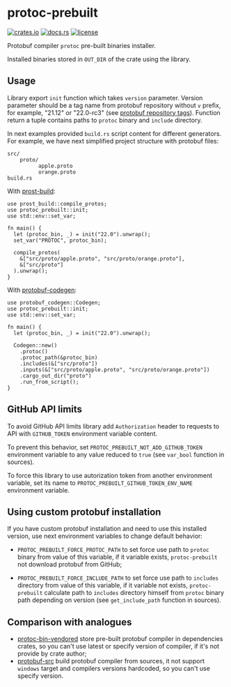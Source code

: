 # protoc-prebuilt

[![crates.io][crates-io-shields]][crates-io]
[![docs.rs][docs-rs-shields]][docs-rs]
[![license][license-shields]][license]

[crates-io]: https://crates.io/crates/protoc-prebuilt
[crates-io-shields]: https://img.shields.io/crates/v/protoc-prebuilt
[docs-rs]: https://docs.rs/protoc-prebuilt
[docs-rs-shields]: https://img.shields.io/docsrs/protoc-prebuilt
[license]: https://github.com/sergeiivankov/protoc-prebuilt/blob/main/license
[license-shields]: https://img.shields.io/github/license/sergeiivankov/protoc-prebuilt

Protobuf compiler `protoc` pre-built binaries installer.

Installed binaries stored in `OUT_DIR` of the crate using the library.

## Usage

Library export `init` function which takes `version` parameter. Version parameter should be a tag name from protobuf repository without `v` prefix, for example, "21.12" or "22.0-rc3" (see [protobuf repository tags](https://github.com/protocolbuffers/protobuf/tags)). Function return a tuple contains paths to `protoc` binary and `include` directory.

In next examples provided `build.rs` script content for different generators. For example, we have next simplified project structure with protobuf files:
```text
src/
    proto/
          apple.proto
          orange.proto
build.rs
```

With [prost-build](https://crates.io/crates/prost-build):

```rust,no_run
use prost_build::compile_protos;
use protoc_prebuilt::init;
use std::env::set_var;

fn main() {
  let (protoc_bin, _) = init("22.0").unwrap();
  set_var("PROTOC", protoc_bin);

  compile_protos(
    &["src/proto/apple.proto", "src/proto/orange.proto"],
    &["src/proto"]
  ).unwrap();
}
```

With [protobuf-codegen](https://crates.io/crates/protobuf-codegen):

```rust,no_run
use protobuf_codegen::Codegen;
use protoc_prebuilt::init;
use std::env::set_var;

fn main() {
  let (protoc_bin, _) = init("22.0").unwrap();

  Codegen::new()
    .protoc()
    .protoc_path(&protoc_bin)
    .includes(&["src/proto"])
    .inputs(&["src/proto/apple.proto", "src/proto/orange.proto"])
    .cargo_out_dir("proto")
    .run_from_script();
}
```

## GitHub API limits

To avoid GitHub API limits library add `Authorization` header to requests to API with `GITHUB_TOKEN` environment variable content.

To prevent this behavior, set `PROTOC_PREBUILT_NOT_ADD_GITHUB_TOKEN` environment variable to any value reduced to `true` (see `var_bool` function in sources).

To force this library to use autorization token from another environment variable, set its name to `PROTOC_PREBUILT_GITHUB_TOKEN_ENV_NAME` environment variable.

## Using custom protobuf installation

If you have custom protobuf installation and need to use this installed version, use next environment variables to change default behavior:

- `PROTOC_PREBUILT_FORCE_PROTOC_PATH` to set force use path to `protoc` binary from value of this variable, if it variable exists, `protoc-prebuilt` not download protobuf from GitHub;

- `PROTOC_PREBUILT_FORCE_INCLUDE_PATH` to set force use path to `includes` directory from value of this variable, if it variable not exists, `protoc-prebuilt` calculate path to `includes` directory himself from `protoc` binary path depending on version (see `get_include_path` function in sources).

## Comparison with analogues

- [protoc-bin-vendored](https://crates.io/crates/protoc-bin-vendored) store pre-built protobuf compiler in dependencies crates, so you can't use latest or specify version of compiler, if it's not provide by crate author;
- [protobuf-src](https://crates.io/crates/protobuf-src) build protobuf compiler from sources, it not support `windows` target and compilers versions hardcoded, so you can't use specify version.